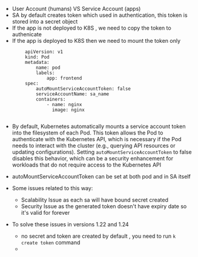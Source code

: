 - User Account (humans) VS Service Account (apps)
- SA by default creates token which used in authentication, this token is stored into a secret object
- If the app is not deployed to K8S , we need to copy the token to authenicate
- If the app is deployed to K8S then we need to mount the token only

```
        apiVersion: v1
        kind: Pod
        metadata:
            name: pod
            labels:
                app: frontend
        spec:
            autoMountServiceAccountToken: false
            serviceAccountName: sa_name
            containers:
                - name: nginx
                  image: nginx
                  

```                
- By default, Kubernetes automatically mounts a service account token into the filesystem of each Pod. This token allows the Pod to authenticate with the Kubernetes API, which is necessary if the Pod needs to interact with the cluster (e.g., querying API resources or updating configurations).
Setting `autoMountServiceAccountToken` to false disables this behavior, which can be a security enhancement for workloads that do not require access to the Kubernetes API
- autoMountServiceAccountToken can be set at both pod and in SA itself


- Some issues related to this way:
    - Scalability Issue as each sa will have bound secret created
    - Security Issue as the generated token doesn't have expiry date so it's valid for forever
- To solve these issues in versions 1.22 and 1.24
    - no secret and token are created by default , you need to run `k create token` command
    -   